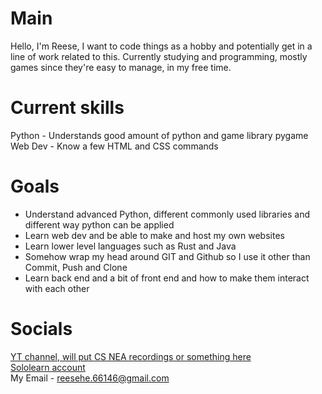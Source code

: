 # Main
  Hello, I'm Reese, I want to code things as a hobby and potentially get in a line of work related to this.
  Currently studying and programming, mostly games since they're easy to manage, in my free time.

# Current skills
  Python - Understands good amount of python and game library pygame  
  Web Dev - Know a few HTML and CSS commands

# Goals
 - Understand advanced Python, different commonly used libraries and different way python can be applied
 - Learn web dev and be able to make and host my own websites
 - Learn lower level languages such as Rust and Java
 - Somehow wrap my head around GIT and Github so I use it other than Commit, Push and Clone
 - Learn back end and a bit of front end and how to make them interact with each other

# Socials
[YT channel, will put CS NEA recordings or something here](https://www.youtube.com/@Reese-66146/featured)  
[Sololearn account](https://www.sololearn.com/en/profile/30518862)  
My Email - reesehe.66146@gmail.com
<!---
reeseH146/reeseH146 is a ✨ special ✨ repository because its `README.md` (this file) appears on your GitHub profile.
You can click the Preview link to take a look at your changes.
--->

